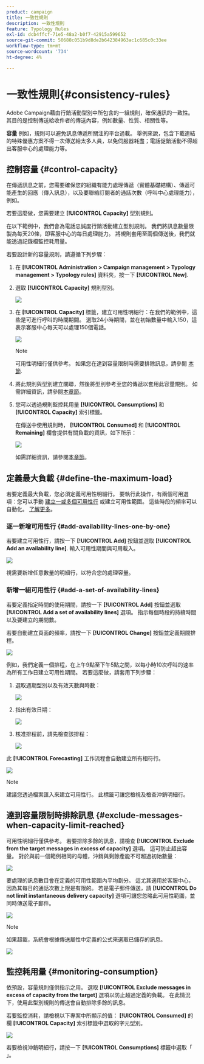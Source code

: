 ```yaml
---
product: campaign
title: 一致性規則
description: 一致性規則
feature: Typology Rules
exl-id: dcb4ffcf-71e5-48a2-b0f7-42915a599652
source-git-commit: 50688c051b9d8de2b642384963ac1c685c0c33ee
workflow-type: tm+mt
source-wordcount: '734'
ht-degree: 4%

---
```


# 一致性規則{#consistency-rules}

Adobe Campaign藉由行銷活動型別中所包含的一組規則，確保通訊的一致性。 其目的是控制傳送給收件者的傳送內容，例如數量、性質、相關性等。

**容量** 例如，規則可以避免訊息傳遞所關注的平台過載。 舉例來說，包含下載連結的特殊優惠方案不得一次傳送給太多人員，以免伺服器耗盡；電話促銷活動不得超出客服中心的處理能力等。

## 控制容量 {#control-capacity}

在傳遞訊息之前，您需要確保您的組織有能力處理傳遞（實體基礎結構）、傳遞可能產生的回應（傳入訊息），以及要聯絡訂閱者的通話次數（呼叫中心處理能力），例如。

若要這麼做，您需要建立 **[!UICONTROL Capacity]** 型別規則。

在以下範例中，我們會為電話忠誠度行銷活動建立型別規則。 我們將訊息數量限製為每天20條，即客服中心的每日處理能力。 將規則套用至兩個傳送後，我們就能透過記錄檔監控耗用量。

若要設計新的容量規則，請遵循下列步驟：

1. 在 **[!UICONTROL Administration > Campaign management > Typology management > Typology rules]** 資料夾，按一下 **[!UICONTROL New]**.
1. 選取 **[!UICONTROL Capacity]** 規則型別。

   ![](assets/campaign_opt_create_capacity_01.png)

1. 在 **[!UICONTROL Capacity]** 標籤，建立可用性明細行：在我們的範例中，這些是可進行呼叫的時間期間。 選取24小時期間，並在初始數量中輸入150，這表示客服中心每天可以處理150個電話。

   ![](assets/campaign_opt_create_capacity_02.png)

   >[!NOTE]
   >
   >可用性明細行僅供參考。 如果您在達到容量限制時需要排除訊息，請參閱 [本節](#exclude-messages-when-capacity-limit-reached).

1. 將此規則與型別建立關聯，然後將型別參考至您的傳遞以套用此容量規則。 如需詳細資訊，請參閱[本章節](apply-rules.md#apply-a-typology-to-a-delivery)。
1. 您可以透過規則監控耗用量 **[!UICONTROL Consumptions]** 和 **[!UICONTROL Capacity]** 索引標籤。

   在傳送中使用規則時， **[!UICONTROL Consumed]** 和 **[!UICONTROL Remaining]** 欄會提供有關負載的資訊，如下所示：

   ![](assets/campaign_opt_create_capacity_03.png)

   如需詳細資訊，請參閱[本章節](#monitor-consumption)。

## 定義最大負載 {#define-the-maximum-load}

若要定義最大負載，您必須定義可用性明細行。 要執行此操作，有兩個可用選項：您可以手動 [建立一或多個可用性行](#add-availability-lines-one-by-one) 或建立可用性範圍。 這些時段的頻率可以自動化。 [了解更多](#add-a-set-of-availability-lines)。

### 逐一新增可用性行 {#add-availability-lines-one-by-one}

若要建立可用性行，請按一下 **[!UICONTROL Add]** 按鈕並選取 **[!UICONTROL Add an availability line]**. 輸入可用性期間與可用載入。

![](assets/campaign_opt_create_capacity_02.png)

視需要新增任意數量的明細行，以符合您的處理容量。

### 新增一組可用性行 {#add-a-set-of-availability-lines}

若要定義指定時間的使用期間，請按一下 **[!UICONTROL Add]** 按鈕並選取 **[!UICONTROL Add a set of availability lines]** 選項。 指示每個時段的持續時間以及要建立的期間數。

若要自動建立頁面的頻率，請按一下 **[!UICONTROL Change]** 按鈕並定義期間排程。

![](assets/campaign_opt_create_capacity_07.png)

例如，我們定義一個排程，在上午9點至下午5點之間，以每小時10次呼叫的速率為所有工作日建立可用性期間。 若要這麼做，請套用下列步驟：

1. 選取週期型別以及有效天數與時數：

   ![](assets/campaign_opt_create_capacity_08.png)

1. 指出有效日期：

   ![](assets/campaign_opt_create_capacity_09.png)

1. 核准排程前，請先檢查該排程：

   ![](assets/campaign_opt_create_capacity_10.png)

此 **[!UICONTROL Forecasting]** 工作流程會自動建立所有相符行。

![](assets/campaign_opt_create_capacity_12.png)

>[!NOTE]
>
>建議您透過檔案匯入來建立可用性行。 此標籤可讓您檢視及檢查沖銷明細行。

## 達到容量限制時排除訊息 {#exclude-messages-when-capacity-limit-reached}

可用性明細行僅供參考。 若要排除多餘的訊息，請檢查 **[!UICONTROL Exclude from the target messages in excess of capacity]** 選項。 這可防止超出容量。 對於與前一個範例相同的母體，沖銷與剩餘產能不可超過初始數量：

![](assets/campaign_opt_create_capacity_04.png)

要處理的訊息數目會在定義的可用性範圍內平均劃分。 這尤其適用於客服中心，因為其每日的通話次數上限是有限的。 若是電子郵件傳送，請 **[!UICONTROL Do not limit instantaneous delivery capacity]** 選項可讓您忽略此可用性範圍，並同時傳送電子郵件。

![](assets/campaign_opt_create_capacity_05.png)

>[!NOTE]
>
>如果超載，系統會根據傳送屬性中定義的公式來選取已儲存的訊息。

![](assets/campaign_opt_create_capacity_06.png)

## 監控耗用量 {#monitoring-consumption}

依預設，容量規則僅供指示之用。 選取 **[!UICONTROL Exclude messages in excess of capacity from the target]** 選項以防止超過定義的負載。 在此情況下，使用此型別規則的傳送會自動排除多餘的訊息。

若要監控消耗，請檢視以下專案中所顯示的值： **[!UICONTROL Consumed]** 的欄 **[!UICONTROL Capacity]** 索引標籤中選取的字元型別。

![](assets/campaign_opt_create_capacity_04.png)

若要檢視沖銷明細行，請按一下 **[!UICONTROL Consumptions]** 標籤中選取「 」。
